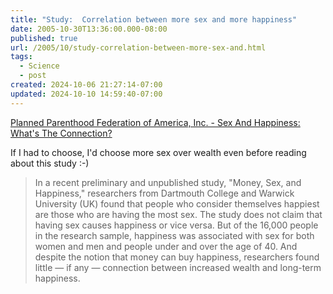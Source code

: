 ```yaml
---
title: "Study:  Correlation between more sex and more happiness"
date: 2005-10-30T13:36:00.000-08:00
published: true
url: /2005/10/study-correlation-between-more-sex-and.html
tags:
  - Science
  - post
created: 2024-10-06 21:27:14-07:00
updated: 2024-10-10 14:59:40-07:00
---
```


[Planned Parenthood Federation of America, Inc. - Sex And Happiness: What's The Connection?](https://www.plannedparenthood.org/pp2/portal/files/portal/webzine/sexualityhealth/feas-050713-sex-happiness.xml "Planned Parenthood Federation of America, Inc. - Sex And Happiness: What's The Connection?")  
  
If I had to choose, I'd choose more sex over wealth even before reading about this study :-)  
  

>   
> In a recent preliminary and unpublished study, "Money, Sex, and Happiness," researchers from Dartmouth College and Warwick University (UK) found that people who consider themselves happiest are those who are having the most sex. The study does not claim that having sex causes happiness or vice versa. But of the 16,000 people in the research sample, happiness was associated with sex for both women and men and people under and over the age of 40. And despite the notion that money can buy happiness, researchers found little — if any — connection between increased wealth and long-term happiness.